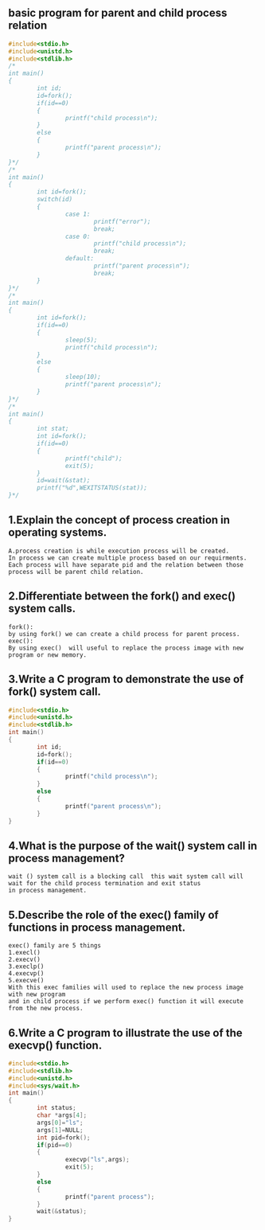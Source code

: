 ## basic program for parent and child process relation
```c
#include<stdio.h>
#include<unistd.h>
#include<stdlib.h>
/*
int main()
{
        int id;
        id=fork();
        if(id==0)
        {
                printf("child process\n");
        }
        else
        {
                printf("parent process\n");
        }
}*/
/*
int main()
{
        int id=fork();
        switch(id)
        {
                case 1:
                        printf("error");
                        break;
                case 0:
                        printf("child process\n");
                        break;
                default:
                        printf("parent process\n");
                        break;
        }
}*/
/*
int main()
{
        int id=fork();
        if(id==0)
        {
                sleep(5);
                printf("child process\n");
        }
        else
        {
                sleep(10);
                printf("parent process\n");
        }
}*/
/*
int main()
{
        int stat;
        int id=fork();
        if(id==0)
        {
                printf("child");
                exit(5);
        }
        id=wait(&stat);
        printf("%d",WEXITSTATUS(stat));
}*/
```
## 1.Explain the concept of process creation in operating systems.
```
A.process creation is while execution process will be created.
In process we can create multiple process based on our requirments.
Each process will have separate pid and the relation between those process will be parent child relation.
```
## 2.Differentiate between the fork() and exec() system calls.
```
fork():
by using fork() we can create a child process for parent process.
exec():
By using exec()  will useful to replace the process image with new program or new memory.
```
## 3.Write a C program to demonstrate the use of fork() system call. 
```c
#include<stdio.h>
#include<unistd.h>
#include<stdlib.h>
int main()
{
        int id;
        id=fork();
        if(id==0)
        {
                printf("child process\n");
        }
        else
        {
                printf("parent process\n");
        }
}
```
## 4.What is the purpose of the wait() system call in process management?
```
wait () system call is a blocking call  this wait system call will wait for the child process termination and exit status 
in process management.
```
## 5.Describe the role of the exec() family of functions in process management.
```
exec() family are 5 things
1.execl()
2.execv()
3.execlp()
4.execvp()
5.execve()
With this exec families will used to replace the new process image with new program
and in child process if we perform exec() function it will execute from the new process.
```
## 6.Write a C program to illustrate the use of the execvp() function.
```c
#include<stdio.h>
#include<stdlib.h>
#include<unistd.h>
#include<sys/wait.h>
int main()
{
        int status;
        char *args[4];
        args[0]="ls";
        args[1]=NULL;
        int pid=fork();
        if(pid==0)
        {
                execvp("ls",args);
                exit(5);
        }
        else
        {
                printf("parent process");
        }
        wait(&status);
}
```
